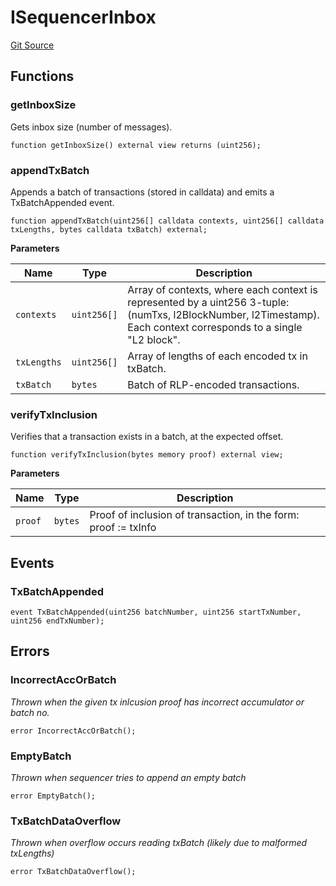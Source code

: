 # ISequencerInbox
[Git Source](https://github.com/SpecularL2/specular/blob/c54213cfb14aca9d44e839341f672dd978834f68/src/ISequencerInbox.sol)


## Functions
### getInboxSize

Gets inbox size (number of messages).


```solidity
function getInboxSize() external view returns (uint256);
```

### appendTxBatch

Appends a batch of transactions (stored in calldata) and emits a TxBatchAppended event.


```solidity
function appendTxBatch(uint256[] calldata contexts, uint256[] calldata txLengths, bytes calldata txBatch) external;
```
**Parameters**

|Name|Type|Description|
|----|----|-----------|
|`contexts`|`uint256[]`|Array of contexts, where each context is represented by a uint256 3-tuple: (numTxs, l2BlockNumber, l2Timestamp). Each context corresponds to a single "L2 block".|
|`txLengths`|`uint256[]`|Array of lengths of each encoded tx in txBatch.|
|`txBatch`|`bytes`|Batch of RLP-encoded transactions.|


### verifyTxInclusion

Verifies that a transaction exists in a batch, at the expected offset.


```solidity
function verifyTxInclusion(bytes memory proof) external view;
```
**Parameters**

|Name|Type|Description|
|----|----|-----------|
|`proof`|`bytes`|Proof of inclusion of transaction, in the form: proof := txInfo || batchInfo || {foreach tx in batch: (prefixHash || txDataHash), ...} where, txInfo := (sender || l2BlockNumber || l2Timestamp || txDataLength || txData) batchInfo := (batchNum || numTxsBefore || numTxsAfterInBatch || accBefore) TODO: modify based on OSP format.|


## Events
### TxBatchAppended

```solidity
event TxBatchAppended(uint256 batchNumber, uint256 startTxNumber, uint256 endTxNumber);
```

## Errors
### IncorrectAccOrBatch
*Thrown when the given tx inlcusion proof has incorrect accumulator or batch no.*


```solidity
error IncorrectAccOrBatch();
```

### EmptyBatch
*Thrown when sequencer tries to append an empty batch*


```solidity
error EmptyBatch();
```

### TxBatchDataOverflow
*Thrown when overflow occurs reading txBatch (likely due to malformed txLengths)*


```solidity
error TxBatchDataOverflow();
```

